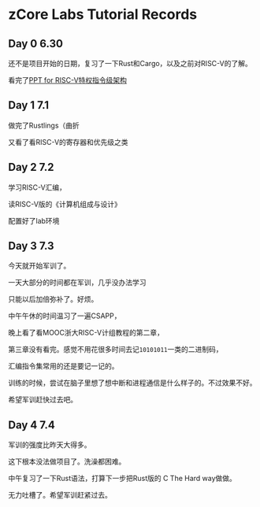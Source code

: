 # zCore Labs Tutorial Records

## Day 0        6.30

还不是项目开始的日期，复习了一下Rust和Cargo，以及之前对RISC-V的了解。

看完了[PPT for RISC-V特权指令级架构](https://content.riscv.org/wp-content/uploads/2018/05/riscv-privileged-BCN.v7-2.pdf)

## Day 1        7.1

做完了Rustlings（曲折

又看了看RISC-V的寄存器和优先级之类

## Day 2        7.2

学习RISC-V汇编，

读RISC-V版的《计算机组成与设计》

配置好了lab环境

## Day 3        7.3

今天就开始军训了。

一天大部分的时间都在军训，几乎没办法学习

只能以后加倍弥补了。好烦。

中午午休的时间温习了一遍CSAPP，

晚上看了看MOOC浙大RISC-V计组教程的第二章，

第三章没有看完。感觉不用花很多时间去记`10101011`一类的二进制码，

汇编指令集常用的还是要记一记的。

训练的时候，尝试在脑子里想了想中断和进程通信是什么样子的。不过效果不好。

希望军训赶快过去吧。

## Day 4        7.4

军训的强度比昨天大得多。

这下根本没法做项目了。洗澡都困难。

中午复习了一下Rust语法，打算下一步把Rust版的 C The Hard way做做。

无力吐槽了。希望军训赶紧过去。
